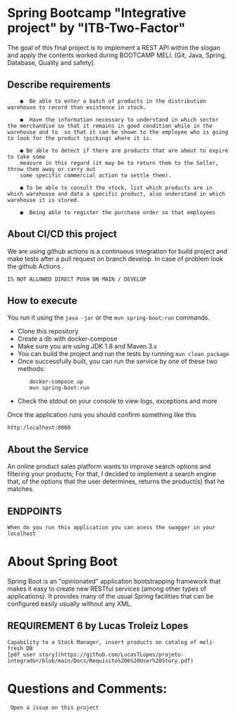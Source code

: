 # Spring Bootcamp "Integrative project" by "ITB-Two-Factor"


The goal of this final project is to implement a REST API within the slogan and apply
the contents worked during BOOTCAMP MELI. (Git, Java, Spring, Database,
Quality and safety).


## Describe requirements



```
    ●  Be able to enter a batch of products in the distribution warehouse to record than existence in stock.

    ●  Have the information necessary to understand in which sector the merchandise so that it remains in good condition while in the warehouse and to  so that it can be shown to the employee who is going to look for the product (picking) where it is.
  
    ● Be able to detect if there are products that are about to expire to take some
    measure in this regard (it may be to return them to the Seller, throw them away or carry out
    some specific commercial action to settle them).

    ● To be able to consult the stock, list which products are in which warehouse and data a specific product, also understand in which warehouse it is stored.

    ●  Being able to register the purchase order so that employees

```
## About CI/CD this project
 We are using github actions is a continuous integration for build project and make tests after a pull request on branch develop. In case of problem look the github Actions .

    IS NOT ALLOWED DIRECT PUSH ON MAIN / DEVELOP


## How to execute 

You run it using the ```java -jar``` or the ```mvn spring-boot:run``` commands.

* Clone this repository 
* Create a db with docker-compose
* Make sure you are using JDK 1.8 and Maven 3.x
* You can build the project and run the tests by running ```mvn clean package```
* Once successfully built, you can run the service by one of these two methods:
```
       docker-compose up 
       mvn spring-boot:run 
```
* Check the stdout on your console to view logs, exceptions  and more 

Once the application runs you should confirm  something like this

```
http:/localhost:8080
```

## About the Service

An online product sales platform wants to improve search options and
filtering your products; For that, I decided to implement a search engine that,
of the options that the user determines, returns the product(s) that he
matches.

## ENDPOINTS 

    When do you run this application you can acess the swagger in your localhost


# About Spring Boot

Spring Boot is an "opinionated" application bootstrapping framework that makes it easy to create new RESTful services (among other types of applications). It provides many of the usual Spring facilities that can be configured easily usually without any XML. 

## REQUIREMENT 6 by Lucas Troleiz Lopes

    Capability to a Stock Manager, insert products on catalog of meli-fresh DB
    [pdf user story](https://github.com/LucasTLopes/projeto-integrador/blob/main/Docs/Requisito%206%20User%20Story.pdf) 

# Questions and Comments:
     Open a issue on this project 

